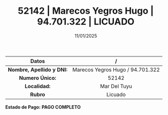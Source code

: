 ﻿---
title: 52142 | Marecos Yegros Hugo | 94.701.322 | LICUADO
date: 11/01/2025
draft: false
tags: ['mar-del-tuyu', 'titular', 'licuado']
---

|          **Datos**          |  /  |
|:---------------------------:|:---:|
| **Nombre, Apellido y DNI:** | Marecos Yegros Hugo / 94.701.322 |
|      **Numero Único:**      | 52142 |
|        **Localidad:**       | Mar Del Tuyu |
|          **Rubro**          | Licuado |

**Estado de Pago:** **PAGO COMPLETO**
